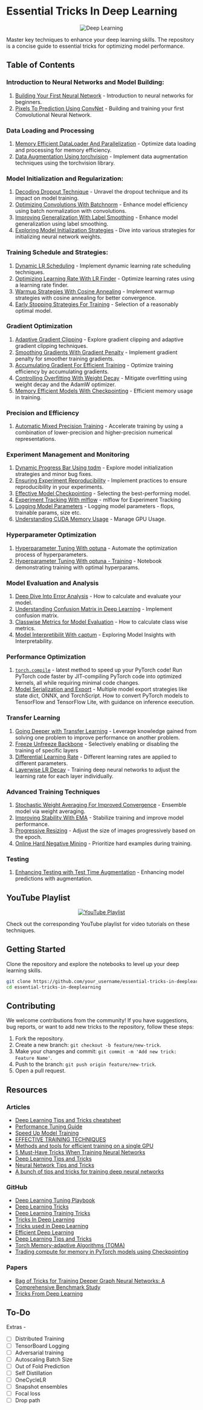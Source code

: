 # Essential Tricks In Deep Learning

<p align="center">
  <img src="https://assets.spe.org/dims4/default/7c6d2d6/2147483647/strip/true/crop/1051x552+0+0/resize/1200x630!/quality/90/?url=http%3A%2F%2Fspe-brightspot.s3.amazonaws.com%2F53%2F9d%2F228eca9b412bb1e3aa8b76d5f9db%2Fdaaiml.jpg" alt="Deep Learning">
</p>

Master key techniques to enhance your deep learning skills. The repository is a concise guide to essential tricks for optimizing model performance.

## Table of Contents

### Introduction to Neural Networks and Model Building:
1. [Building Your First Neural Network](./01_Introduction_to_Neural_Networks_and_Model_Building/01_Building_Your_First_Neural_Network.ipynb) - Introduction to neural networks for beginners.
2. [Pixels To Prediction Using ConvNet](./01_Introduction_to_Neural_Networks_and_Model_Building/02_Pixels_To_Prediction_Using_ConvNet.ipynb) - Building and training your first Convolutional Neural Network.

### Data Loading and Processing
1. [Memory Efficient DataLoader And Parallelization](./02_Data_Loading_and_Processing/07_Memory_Efficient_DataLoader_And_Parallelization.ipynb) - Optimize data loading and processing for memory efficiency.
2. [Data Augmentation Using torchvision](./02_Data_Loading_and_Processing/08_Data_Augmentation_Using_torchvision.ipynb) - Implement data augmentation techniques using the torchvision library.

### Model Initialization and Regularization:
1. [Decoding Dropout Technique](./03_Model_Initialization_and_Regularization/04_Decoding_Dropout_Technique.ipynb) - Unravel the dropout technique and its impact on model training.
2. [Optimizing Convolutions With Batchnorm](./03_Model_Initialization_and_Regularization/05_Optimizing_Convolutions_With_Batchnorm.ipynb) - Enhance model efficiency using batch normalization with convolutions.
3. [Improving Generalization With Label Smoothing](./03_Model_Initialization_and_Regularization/09_Improving_Generalization_With_Label_Smoothing.ipynb) - Enhance model generalization using label smoothing.
4. [Exploring Model Initialization Strategies](./03_Model_Initialization_and_Regularization/06_Exploring_Model_Initialization_Strategies.ipynb) - Dive into various strategies for initializing neural network weights.

### Training Schedule and Strategies:
1. [Dynamic LR Scheduling](./04_Training_Schedule_and_Strategies/11_Dynamic_LR_Scheduling.ipynb) - Implement dynamic learning rate scheduling techniques.
2. [Optimizing Learning Rate With LR Finder](./04_Training_Schedule_and_Strategies/12_Optimizing_Learning_Rate_With_LR_Finder.ipynb) - Optimize learning rates using a learning rate finder.
3. [Warmup Strategies With Cosine Annealing](./04_Training_Schedule_and_Strategies/13_Warmup_Strategies_With_Cosine_Annealing.ipynb) - Implement warmup strategies with cosine annealing for better convergence.
4. [Early Stopping Strategies For Training](./04_Training_Schedule_and_Strategies/20_Early_Stopping_Strategies_For_Training.ipynb) - Selection of a reasonably optimal model.
    
### Gradient Optimization
1. [Adaptive Gradient Clipping](./05_Gradient_Optimization/14_Adaptive_Gradient_Clipping.ipynb) - Explore gradient clipping and adaptive gradient clipping techniques.
2. [Smoothing Gradients With Gradient Penalty](./05_Gradient_Optimization/16_Smoothing_Gradients_With_Gradient_Penalty.ipynb) - Implement gradient penalty for smoother training gradients.
3. [Accumulating Gradient For Efficient Training](./05_Gradient_Optimization/17_Accumulating_Gradient_For_Efficient_Training.ipynb) - Optimize training efficiency by accumulating gradients.
4. [Controlling Overfitting With Weight Decay](./05_Gradient_Optimization/15_Controlling_Overfitting_With_Weight_Decay.ipynb) - Mitigate overfitting using weight decay and the AdamW optimizer.
5. [Memory Efficient Models With Checkpointing](./05_Gradient_Optimization/29_Memory_Efficient_Models_with_Checkpointing.ipynb) - Efficient memory usage in training.

### Precision and Efficiency
1. [Automatic Mixed Precision Training](./06_Precision_and_Efficiency/18_Automatic_Mixed_Precision_Training.ipynb) -  Accelerate training by using a combination of lower-precision and higher-precision numerical representations.

### Experiment Management and Monitoring
1. [Dynamic Progress Bar Using tqdm](./07_Experiment_Management_and_Monitoring/03_Dynamic_Progress_Bar_Using_tqdm.ipynb) - Explore model initialization strategies and minor bug fixes.
2. [Ensuring Experiment Reproducibility](./07_Experiment_Management_and_Monitoring/10_Ensuring_Experiment_Reproducibility.ipynb) - Implement practices to ensure reproducibility in your experiments.
3. [Effective Model Checkpointing](./07_Experiment_Management_and_Monitoring/19_Effective_Model_Checkpointing.ipynb) - Selecting the best-performing model.
4. [Experiment Tracking With mlflow](./07_Experiment_Management_and_Monitoring/21_Experiment_Tracking_With_mlflow.ipynb) - mlflow for Experiment Tracking
5. [Logging Model Parameters](./07_Experiment_Management_and_Monitoring/22_Logging_Model_Parameters.ipynb) - Logging model parameters - flops, trainable params, size etc.
6. [Understanding CUDA Memory Usage](./07_Experiment_Management_and_Monitoring/23_Understanding_CUDA_Memory_Usage.ipynb) - Manage GPU Usage.

### Hyperparameter Optimization
1. [Hyperparameter Tuning With optuna](./08_Hyperparameter_Optimization/24_Hyperparameter_Tuning_With_optuna.ipynb) - Automate the optimization process of hyperparameters.
2. [Hyperparameter Tuning With optuna - Training](./08_Hyperparameter_Optimization/24_2_Hyperparameter_Tuning_With_optuna.ipynb) - Notebook demonstrating training with optimal hyperparams.

### Model Evaluation and Analysis
1. [Deep Dive Into Error Analysis](./09_Model_Evaluation_and_Analysis/25_Deep_Dive_Into_Error_Analysis.ipynb) - How to calculate and evaluate your model.
2. [Understanding Confusion Matrix in Deep Learning](./09_Model_Evaluation_and_Analysis/26_Understanding_Confusion_Matrix_In_Deep_Learning.ipynb) - Implement confusion matrix.
3. [Classwise Metrics for Model Evaluation](./09_Model_Evaluation_and_Analysis/27_Classwise_Metrics_For_Model_Evaluation.ipynb) - How to calculate class wise metrics.
4. [Model Interpretibilit With captum](./09_Model_Evaluation_and_Analysis/31_Model_Interpretibility_With_captum.ipynb) - Exploring Model Insights with Interpretability.

### Performance Optimization
1. [`torch.compile`](./10_Performance_Optimization/39_Torch_Compile.ipynb) - latest method to speed up your PyTorch code! Run PyTorch code faster by JIT-compiling PyTorch code into optimized kernels, all while requiring minimal code changes.
2. [Model Serialization and Export](./10_Performance_Optimization/40_Model_Serialization_&_Export.ipynb) - Multiple model export strategies like state dict, ONNX, and TorchScript. How to convert PyTorch models to TensorFlow and TensorFlow Lite, with guidance on inference execution.

### Transfer Learning
1. [Going Deeper with Transfer Learning](./11_Transfer_Learning/32_Going_Deeper_With_Transfer_Learning.ipynb) - Leverage knowledge gained from solving one problem to improve performance on another problem.
2. [Freeze Unfreeze Backbone](./11_Transfer_Learning/33_Freezing_Backbone.ipynb) - Selectively enabling or disabling the training of specific layers
3. [Differential Learning Rate](./11_Transfer_Learning/34_Differential_Learning_Rate.ipynb) - Different learning rates are applied to different parameters.
4. [Layerwise LR Decay](./11_Transfer_Learning/35_Layerwise_Learning_Rate_Decay.ipynb) -  Training deep neural networks to adjust the learning rate for each layer individually.

### Advanced Training Techniques
1. [Stochastic Weight Averaging For Improved Convergence](./12_Advanced_Training_Techniques/28_Stochastic_Weight_Averaging_For_Improved_Convergence.ipynb) - Ensemble model via weight averaging.
2. [Improving Stability With EMA](./12_Advanced_Training_Techniques/36_Improving_Stability_With_EMA.ipynb) -  Stabilize training and improve model performance.
3. [Progressive Resizing](./12_Advanced_Training_Techniques/37_Progressive_Resizing.ipynb) - Adjust the size of images progressively based on the epoch.
4. [Online Hard Negative Mining](./12_Advanced_Training_Techniques/38_Online_Hard_Negative_Mining.ipynb) - Prioritize hard examples during training.

### Testing
1. [Enhancing Testing with Test Time Augmentation](./13_Testing/30_Enhancing_Testing_With_Test_Time_Augmentation.ipynb) - Enhancing model predictions with augmentation.

## YouTube Playlist

<p align="center">
  <a href="https://www.youtube.com/playlist?list=PL4HNImpE6EWinFM0YutqEAigEFhcYtmtX">
    <img src="https://i.ytimg.com/vi/LvP-hmWGex4/hqdefault.jpg?sqp=-oaymwEXCNACELwBSFryq4qpAwkIARUAAIhCGAE=&rs=AOn4CLAsQEQayoWWnik8WVg35r2DUJO6gg" alt="YouTube Playlist">
  </a>
</p>

Check out the corresponding YouTube playlist for video tutorials on these techniques.

## Getting Started

Clone the repository and explore the notebooks to level up your deep learning skills.

```bash
git clone https://github.com/your_username/essential-tricks-in-deeplearning.git
cd essential-tricks-in-deeplearning
```

## Contributing

We welcome contributions from the community! If you have suggestions, bug reports, or want to add new tricks to the repository, follow these steps:

1. Fork the repository.
2. Create a new branch: `git checkout -b feature/new-trick`.
3. Make your changes and commit: `git commit -m 'Add new trick: Feature Name'`.
4. Push to the branch: `git push origin feature/new-trick`.
5. Open a pull request.

## Resources

### Articles

- [Deep Learning Tips and Tricks cheatsheet](https://stanford.edu/~shervine/teaching/cs-230/cheatsheet-deep-learning-tips-and-tricks)
- [Performance Tuning Guide](https://pytorch.org/tutorials/recipes/recipes/tuning_guide.html#enable-asynchronous-data-loading-and-augmentation)
- [Speed Up Model Training](https://lightning.ai/docs/pytorch/stable/advanced/speed.html)
- [EFFECTIVE TRAINING TECHNIQUES](https://lightning.ai/docs/pytorch/stable/advanced/training_tricks.html)
- [Methods and tools for efficient training on a single GPU](https://huggingface.co/docs/transformers/en/perf_train_gpu_one)
- [5 Must-Have Tricks When Training Neural Networks](https://deci.ai/blog/tricks-training-neural-networks/)
- [Deep Learning Tips and Tricks](https://towardsdatascience.com/deep-learning-tips-and-tricks-1ef708ec5f53)
- [Neural Network Tips and Tricks](https://thedatascientist.com/tips-tricks-neural-networks/)
- [A bunch of tips and tricks for training deep neural networks](https://towardsdatascience.com/a-bunch-of-tips-and-tricks-for-training-deep-neural-networks-3ca24c31ddc8)

### GitHub

- [Deep Learning Tuning Playbook](https://github.com/google-research/tuning_playbook)
- [Deep Learning Tricks](https://github.com/Conchylicultor/Deep-Learning-Tricks)
- [Deep Learning Training Tricks](https://github.com/microsoft/AI-For-Beginners/blob/main/lessons/4-ComputerVision/08-TransferLearning/TrainingTricks.md)
- [Tricks In Deep Learning](https://github.com/sherdencooper/tricks-in-deeplearning)
- [Tricks used in Deep Learning](https://github.com/bobchennan/tricks-used-in-deep-learning)
- [Efficient Deep Learning](https://github.com/Mountchicken/Efficient-Deep-Learning)
- [Deep Learning Tips and Tricks](https://github.com/ayyucedemirbas/Deep-Learning-Tips-and-Tricks)
- [Torch Memory-adaptive Algorithms (TOMA)](https://github.com/BlackHC/toma/tree/master)
- [Trading compute for memory in PyTorch models using Checkpointing](https://github.com/prigoyal/pytorch_memonger/blob/master/tutorial/Checkpointing_for_PyTorch_models.ipynb)

### Papers

- [Bag of Tricks for Training Deeper Graph Neural Networks: A Comprehensive Benchmark Study](https://arxiv.org/abs/2108.10521)
- [Tricks From Deep Learning](https://arxiv.org/abs/1611.03777)

## To-Do
Extras - 
- [ ] Distributed Training
- [ ] TensorBoard Logging
- [ ] Adversarial training
- [ ] Autoscaling Batch Size
- [ ] Out of Fold Prediction
- [ ] Self Distillation
- [ ] OneCycleLR
- [ ] Snapshot ensembles
- [ ] Focal loss
- [ ] Drop path
